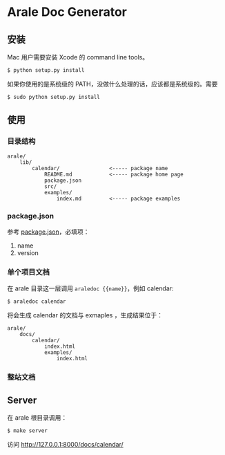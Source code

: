 # Arale Doc Generator

## 安装

Mac 用户需要安装 Xcode 的 command line tools。

```
$ python setup.py install
```

如果你使用的是系统级的 PATH，没做什么处理的话，应该都是系统级的。需要

```
$ sudo python setup.py install
```

## 使用

### 目录结构

```
arale/
    lib/
        calendar/                <----- package name
            README.md            <----- package home page
            package.json
            src/
            examples/
                index.md         <----- package examples
```

### package.json

参考 [package.json](http://package.json.nodejitsu.com/)，必填项：

1. name
2. version

### 单个项目文档

在 arale 目录这一层调用 ``araledoc {{name}}``，例如 calendar:

```
$ araledoc calendar
```

将会生成 calendar 的文档与 exmaples ，生成结果位于：

```
arale/
    docs/
        calendar/
            index.html
            examples/
                index.html
```

### 整站文档

## Server

在 arale 根目录调用：

```
$ make server
```

访问 http://127.0.0.1:8000/docs/calendar/
